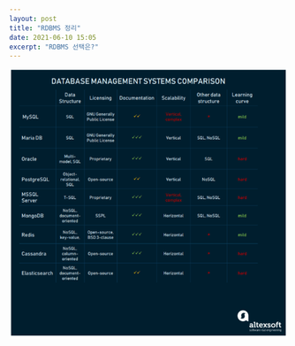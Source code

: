 ```yaml
---
layout: post
title: "RDBMS 정리"
date: 2021-06-10 15:05
excerpt: "RDBMS 선택은?"
---
```


<img src="/assets/img/RDBMS comparison.PNG">
